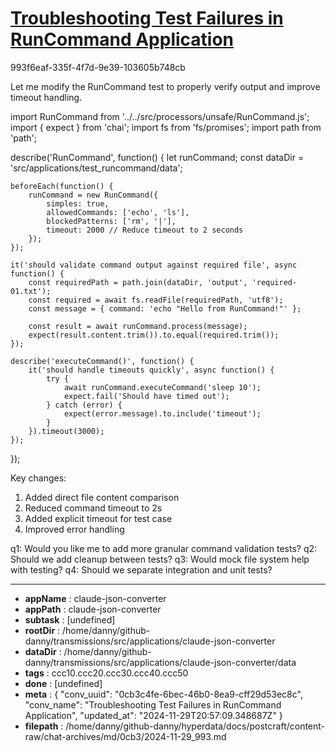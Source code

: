 # [Troubleshooting Test Failures in RunCommand Application](https://claude.ai/chat/0cb3c4fe-6bec-46b0-8ea9-cff29d53ec8c)

993f6eaf-335f-4f7d-9e39-103605b748cb

 Let me modify the RunCommand test to properly verify output and improve timeout handling.

<antArtifact identifier="runcommand-spec" type="application/vnd.ant.code" language="javascript" title="Updated RunCommand Test">
import RunCommand from '../../src/processors/unsafe/RunCommand.js';
import { expect } from 'chai';
import fs from 'fs/promises';
import path from 'path';

describe('RunCommand', function() {
    let runCommand;
    const dataDir = 'src/applications/test_runcommand/data';
    
    beforeEach(function() {
        runCommand = new RunCommand({
            simples: true,
            allowedCommands: ['echo', 'ls'],
            blockedPatterns: ['rm', '|'],
            timeout: 2000 // Reduce timeout to 2 seconds
        });
    });

    it('should validate command output against required file', async function() {
        const requiredPath = path.join(dataDir, 'output', 'required-01.txt');
        const required = await fs.readFile(requiredPath, 'utf8');
        const message = { command: 'echo "Hello from RunCommand!"' };
        
        const result = await runCommand.process(message);
        expect(result.content.trim()).to.equal(required.trim());
    });

    describe('executeCommand()', function() {
        it('should handle timeouts quickly', async function() {
            try {
                await runCommand.executeCommand('sleep 10');
                expect.fail('Should have timed out');
            } catch (error) {
                expect(error.message).to.include('timeout');
            }
        }).timeout(3000);
    });
});
</antArtifact>

Key changes:
1. Added direct file content comparison
2. Reduced command timeout to 2s
3. Added explicit timeout for test case
4. Improved error handling

q1: Would you like me to add more granular command validation tests?
q2: Should we add cleanup between tests?
q3: Would mock file system help with testing?
q4: Should we separate integration and unit tests?

---

* **appName** : claude-json-converter
* **appPath** : claude-json-converter
* **subtask** : [undefined]
* **rootDir** : /home/danny/github-danny/transmissions/src/applications/claude-json-converter
* **dataDir** : /home/danny/github-danny/transmissions/src/applications/claude-json-converter/data
* **tags** : ccc10.ccc20.ccc30.ccc40.ccc50
* **done** : [undefined]
* **meta** : {
  "conv_uuid": "0cb3c4fe-6bec-46b0-8ea9-cff29d53ec8c",
  "conv_name": "Troubleshooting Test Failures in RunCommand Application",
  "updated_at": "2024-11-29T20:57:09.348687Z"
}
* **filepath** : /home/danny/github-danny/hyperdata/docs/postcraft/content-raw/chat-archives/md/0cb3/2024-11-29_993.md